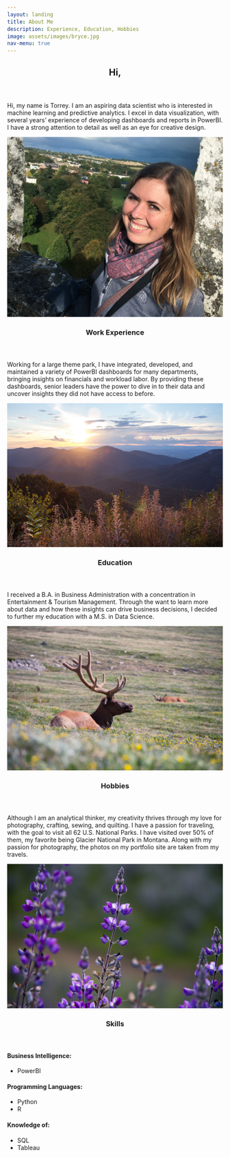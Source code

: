 ```yaml
---
layout: landing
title: About Me
description: Experience, Education, Hobbies
image: assets/images/bryce.jpg
nav-menu: true
---
```



<!-- Main -->
<div id="main">

<section id="one">
	<div class="inner">
		<header class="major">
			<h2>Hi,</h2>
		</header>
		<p>Hi, my name is Torrey. I am an aspiring data scientist who is interested in machine learning and predictive analytics. I excel in data visualization, with several years’ experience of developing dashboards and reports in PowerBI. I have a strong attention to detail as well as an eye for creative design.</p>
	</div>
</section>

<section id="two" class="spotlights">
	<section>
		<a href="#" class="image">
			<img src="assets/images/profile-pic.jpg" alt="" data-position="center center">
		</a>
		<div class="content">
			<div class="inner">
				<header class="major">
					<h3>Work Experience</h3>
				</header>
				<p>Working for a large theme park, I have integrated, developed, and maintained a variety of PowerBI dashboards for many departments, bringing insights on financials and workload labor. By providing these dashboards, senior leaders have the power to dive in to their data and uncover insights they did not have access to before. </p>
			</div>
		</div>
	</section>
  <section>
		<a href="#" class="image">
			<img src="assets/images/shen.jpg" alt="" data-position="top center">
		</a>
		<div class="content">
			<div class="inner">
				<header class="major">
					<h3>Education</h3>
				</header>
				<p>I received a B.A. in Business Administration with a concentration in Entertainment & Tourism Management. Through the want to learn more about data and how these insights can drive business decisions, I decided to further my education with a M.S. in Data Science. </p>
			</div>
		</div>
	</section>
	<section>
		<a href="#" class="image">
			<img src="assets/images/rocky.jpg" alt="" data-position="center center">
		</a>
		<div class="content">
			<div class="inner">
				<header class="major">
					<h3>Hobbies</h3>
				</header>
				<p>Although I am an analytical thinker, my creativity thrives through my love for photography, crafting, sewing, and quilting. I have a passion for traveling, with the goal to visit all 62 U.S. National Parks. I have visited over 50% of them, my favorite being Glacier National Park in Montana. Along with my passion for photography, the photos on my portfolio site are taken from my travels. </p>
			</div>
		</div>
	</section>
	<section>
		<a href="#" class="image">
			<img src="assets/images/purpleflower.jpg" alt="" data-position="center center">
		</a>
		<div class="content">
			<div class="inner">
				<header class="major">
					<h3>Skills</h3>
				</header>
				<h4>Business Intelligence:</h4>
				<UL>
				<LI>PowerBI
				</UL>
				<h4>Programming Languages:</h4>
				<UL>
				<LI>Python
				<LI>R
				</UL>
				<h4>Knowledge of:</h4>
				<UL>
				<LI>SQL
				<LI>Tableau
				</UL>
			</div>
		</div>
	</section>
